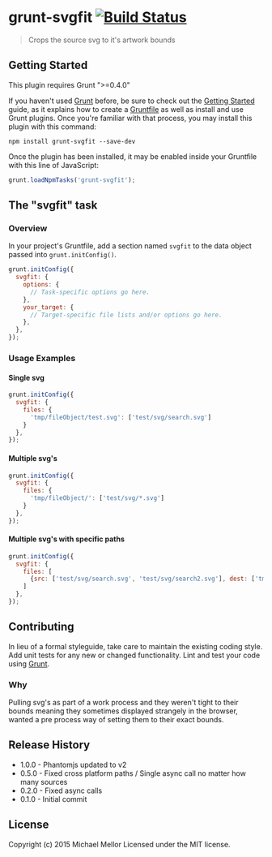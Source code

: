 # grunt-svgfit [![Build Status](https://travis-ci.org/mikemellor11/grunt-svgfit.svg?branch=master)](https://travis-ci.org/mikemellor11/grunt-svgfit)

> Crops the source svg to it's artwork bounds

## Getting Started
This plugin requires Grunt ">=0.4.0"

If you haven't used [Grunt](http://gruntjs.com/) before, be sure to check out the [Getting Started](http://gruntjs.com/getting-started) guide, as it explains how to create a [Gruntfile](http://gruntjs.com/sample-gruntfile) as well as install and use Grunt plugins. Once you're familiar with that process, you may install this plugin with this command:

```shell
npm install grunt-svgfit --save-dev
```

Once the plugin has been installed, it may be enabled inside your Gruntfile with this line of JavaScript:

```js
grunt.loadNpmTasks('grunt-svgfit');
```

## The "svgfit" task

### Overview
In your project's Gruntfile, add a section named `svgfit` to the data object passed into `grunt.initConfig()`.

```js
grunt.initConfig({
  svgfit: {
    options: {
      // Task-specific options go here.
    },
    your_target: {
      // Target-specific file lists and/or options go here.
    },
  },
});
```

### Usage Examples

#### Single svg

```js
grunt.initConfig({
  svgfit: {
    files: {
      'tmp/fileObject/test.svg': ['test/svg/search.svg']
    }
  },
});
```

#### Multiple svg's

```js
grunt.initConfig({
  svgfit: {
    files: {
      'tmp/fileObject/': ['test/svg/*.svg']
    }
  },
});
```

#### Multiple svg's with specific paths

```js
grunt.initConfig({
  svgfit: {
    files: [
      {src: ['test/svg/search.svg', 'test/svg/search2.svg'], dest: ['tmp/fileArray/search.svg, tmp/fileArray/search2.svg']}
    ]
  },
});
```

## Contributing
In lieu of a formal styleguide, take care to maintain the existing coding style. Add unit tests for any new or changed functionality. Lint and test your code using [Grunt](http://gruntjs.com/).

### Why
Pulling svg's as part of a work process and they weren't tight to their bounds meaning they sometimes displayed strangely in the browser, wanted a pre process way of setting them to their exact bounds.

## Release History
* 1.0.0 - Phantomjs updated to v2
* 0.5.0 - Fixed cross platform paths / Single async call no matter how many sources
* 0.2.0 - Fixed async calls
* 0.1.0 - Initial commit

## License
Copyright (c) 2015 Michael Mellor
Licensed under the MIT license.
